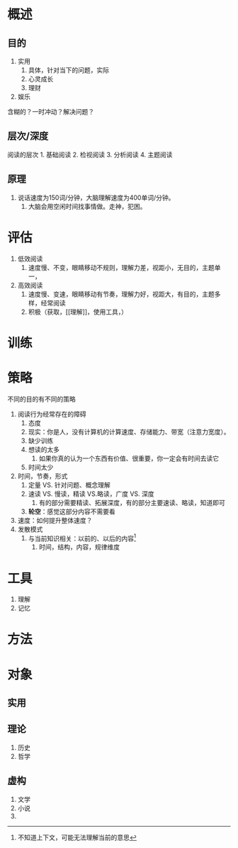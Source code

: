 # 概述
## 目的
1. 实用
	1. 具体，针对当下的问题，实际
	2. 心灵成长
	3. 理财
2. 娱乐

含糊的？一时冲动？解决问题？
## 层次/深度
阅读的层次
	1. 基础阅读
	2. 检视阅读
	3. 分析阅读
	4. 主题阅读
## 原理
1. 说话速度为150词/分钟，大脑理解速度为400单词/分钟。
	1. 大脑会用空闲时间找事情做。走神，犯困。
# 评估
1. 低效阅读
	1. 速度慢、不变，眼睛移动不规则，理解力差，视距小，无目的，主题单一，
2. 高效阅读
	1. 速度慢、变速，眼睛移动有节奏，理解力好，视距大，有目的，主题多样，经常阅读
	2. 积极（获取，[[理解]]，使用工具，）
# 训练
# 策略
不同的目的有不同的策略
1. 阅读行为经常存在的障碍
	1. 态度
	2. 现实：你是人，没有计算机的计算速度、存储能力、带宽（注意力宽度）。
	3. 缺少训练
	4. 想读的太多
		1. 如果你真的认为一个东西有价值、很重要，你一定会有时间去读它
	5. 时间太少
2. 时间，节奏，形式
	1. 定量 VS. 针对问题、概念理解
	2. 速读 VS. 慢读，精读 VS.略读，广度 VS. 深度
		1. 有的部分需要精读、拓展深度，有的部分主要速读、略读，知道即可
	3. **轮空**：感觉这部分内容不需要看
3. 速度：如何提升整体速度？
4. 发散模式
	1. 与当前知识相关：以前的、以后的内容[^1]
		1. 时间，结构，内容，规律维度
# 工具
1. 理解
2. 记忆
# 方法

# 对象
## 实用
## 理论
1. 历史
2. 哲学
## 虚构
1. 文学
4. 小说
5. 

[^1]: 不知道上下文，可能无法理解当前的意思
